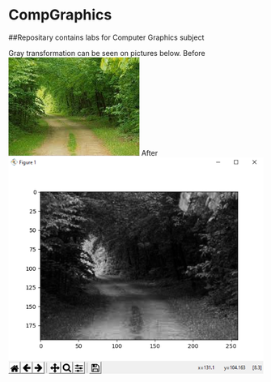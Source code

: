 # CompGraphics

##Repositary contains labs for Computer Graphics subject

Gray transformation can be seen on pictures below.
Before
![Before](image.jpg)
After
![After](AfterGrayTransformation.png)
